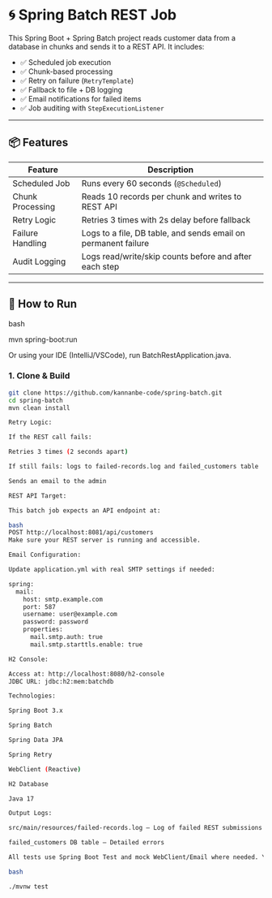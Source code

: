# 🌀 Spring Batch REST Job

This Spring Boot + Spring Batch project reads customer data from a database in chunks and sends it to a REST API. It includes:

- ✅ Scheduled job execution
- ✅ Chunk-based processing
- ✅ Retry on failure (`RetryTemplate`)
- ✅ Fallback to file + DB logging
- ✅ Email notifications for failed items
- ✅ Job auditing with `StepExecutionListener`

---

## 📦 Features

| Feature               | Description                                                                 |
|----------------------|-----------------------------------------------------------------------------|
| Scheduled Job         | Runs every 60 seconds (`@Scheduled`)                                        |
| Chunk Processing      | Reads 10 records per chunk and writes to REST API                          |
| Retry Logic           | Retries 3 times with 2s delay before fallback                               |
| Failure Handling      | Logs to a file, DB table, and sends email on permanent failure             |
| Audit Logging         | Logs read/write/skip counts before and after each step                     |

---

## 🚀 How to Run

bash

mvn spring-boot:run

Or using your IDE (IntelliJ/VSCode), run BatchRestApplication.java.

### 1. Clone & Build

```bash
git clone https://github.com/kannanbe-code/spring-batch.git
cd spring-batch
mvn clean install

Retry Logic:

If the REST call fails:

Retries 3 times (2 seconds apart)

If still fails: logs to failed-records.log and failed_customers table

Sends an email to the admin

REST API Target:

This batch job expects an API endpoint at:

bash
POST http://localhost:8081/api/customers
Make sure your REST server is running and accessible.

Email Configuration:

Update application.yml with real SMTP settings if needed:

spring:
  mail:
    host: smtp.example.com
    port: 587
    username: user@example.com
    password: password
    properties:
      mail.smtp.auth: true
      mail.smtp.starttls.enable: true

H2 Console:

Access at: http://localhost:8080/h2-console
JDBC URL: jdbc:h2:mem:batchdb

Technologies:

Spring Boot 3.x

Spring Batch

Spring Data JPA

Spring Retry

WebClient (Reactive)

H2 Database

Java 17

Output Logs:

src/main/resources/failed-records.log — Log of failed REST submissions

failed_customers DB table — Detailed errors

All tests use Spring Boot Test and mock WebClient/Email where needed. You can run them via:

bash

./mvnw test
